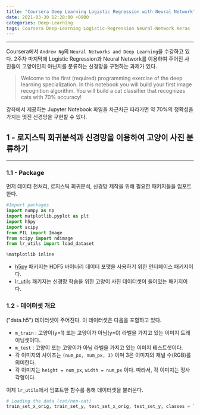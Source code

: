 ```yaml
---
title: "Coursera Deep Learning Logistic Regression with Neural Network"
date: 2021-03-30 12:28:00 +0900
categories: Deep-Learning
tags: Coursera Deep-Learning Logistic-Regression Neural-Network Keras
---
```


---
Coursera에서 `Andrew Ng`의 `Neural Networks and Deep Learning`을 수강하고 있다.
2주차 마지막에 Logistic Regression과 Neural Network를 이용하여 주어진 사진들이 고양이인지 아닌지를 분류하는 신경망을 구현하는 과제가 있다.

> Welcome to the first (required) programming exercise of the deep learning specialization. In this notebook you will build your first image recognition algorithm. You will build a cat classifier that recognizes cats with 70% accuracy!

강좌에서 제공하는 Jupyter Notebook 파일을 차근차근 따라가면 약 70%의 정확성을 가지는 멋진 신경망을 구현할 수 있다.

## 1 - 로지스틱 회귀분석과 신경망을 이용하여 고양이 사진 분류하기
---
### 1.1 - Package
먼저 데이터 전처리, 로지스틱 회귀분석, 신경망 제작을 위해 필요한 패키지들을 임포트한다.

```python
#Import packages
import numpy as np
import matplotlib.pyplot as plt
import h5py
import scipy
from PIL import Image
from scipy import ndimage
from lr_utils import load_dataset

%matplotlib inline
```

+ [h5py](http://www.h5py.org) 패키지는 HDF5 바이너리 데이터 포맷을 사용하기 위한 인터페이스 패키지이다.
+ lr_utils 패키지는 신경망 학습을 위한 고양이 사진 데이터셋이 들어있는 패키지이다.

### 1.2 - 데이터셋 개요
("data.h5") 데이터셋이 주어진다. 이 데이터셋은 다음을 포함하고 있다.

+ `m_train` : 고양이(y=1) 또는 고양이가 아님(y=0) 라벨을 가지고 있는 이미지 트레이닝셋이다.
+ `m_test` : 고양이 또는 고양이가 아님 라벨을 가지고 있는 이미지 테스트셋이다.
+ 각 이미지의 사이즈는 `(num_px, num_px, 3)` 이며 3은 이미지의 채널 수(RGB)를 의미한다.
+ 각 이미지는 `height = num_px`, `width = num_px` 이다. 따라서, 각 이미지는 정사각형이다.

이제 `lr_utils`에서 임포트한 함수를 통해 데이터셋을 불러온다.

```python
# Loading the data (cat/non-cat)
train_set_x_orig, train_set_y, test_set_x_orig, test_set_y, classes = load_dataset()
```
